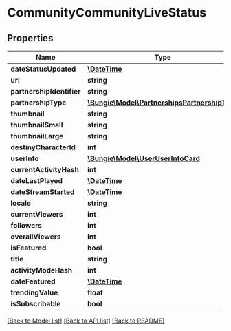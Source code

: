 # CommunityCommunityLiveStatus

## Properties
Name | Type | Description | Notes
------------ | ------------- | ------------- | -------------
**dateStatusUpdated** | [**\DateTime**](\DateTime.md) |  | [optional] 
**url** | **string** |  | [optional] 
**partnershipIdentifier** | **string** |  | [optional] 
**partnershipType** | [**\Bungie\Model\PartnershipsPartnershipType**](PartnershipsPartnershipType.md) |  | [optional] 
**thumbnail** | **string** |  | [optional] 
**thumbnailSmall** | **string** |  | [optional] 
**thumbnailLarge** | **string** |  | [optional] 
**destinyCharacterId** | **int** |  | [optional] 
**userInfo** | [**\Bungie\Model\UserUserInfoCard**](UserUserInfoCard.md) |  | [optional] 
**currentActivityHash** | **int** |  | [optional] 
**dateLastPlayed** | [**\DateTime**](\DateTime.md) |  | [optional] 
**dateStreamStarted** | [**\DateTime**](\DateTime.md) |  | [optional] 
**locale** | **string** |  | [optional] 
**currentViewers** | **int** |  | [optional] 
**followers** | **int** |  | [optional] 
**overallViewers** | **int** |  | [optional] 
**isFeatured** | **bool** |  | [optional] 
**title** | **string** |  | [optional] 
**activityModeHash** | **int** |  | [optional] 
**dateFeatured** | [**\DateTime**](\DateTime.md) |  | [optional] 
**trendingValue** | **float** |  | [optional] 
**isSubscribable** | **bool** |  | [optional] 

[[Back to Model list]](../README.md#documentation-for-models) [[Back to API list]](../README.md#documentation-for-api-endpoints) [[Back to README]](../README.md)


